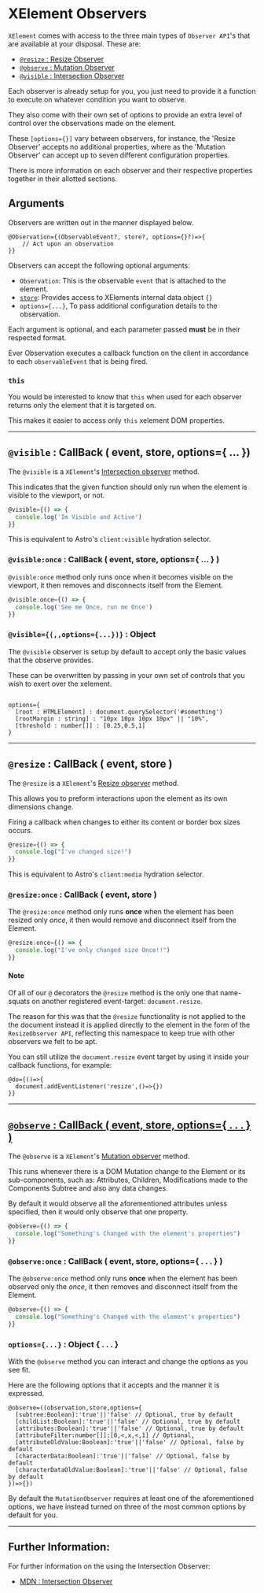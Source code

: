 # XElement Observers

`XElement` comes with access to the three main types of `Observer API`'s that are available at your disposal. These are:

- [`@resize` : Resize Observer](#resize)
- [`@observe` : Mutation Observer](#observe)
- [`@visible` : Intersection Observer](#visible)

Each observer is already setup for you, you just need to provide it a function to execute on whatever condition you want to observe.

They also come with their own set of options to provide an extra level of control over the observations made on the element.

These `[options={}]` vary between observers, for instance, the 'Resize Observer' accepts no additional properties, where as the 'Mutation Observer'  can accept up to seven different configuration properties.

There is more information on each observer and their respective properties together in their allotted sections.

## Arguments

Observers are written out in the manner displayed below.

```astro
@Observation={(ObservableEvent?, store?, options={}?)=>{
    // Act upon an observation
}}
```

Observers can accept the following optional arguments:

- `Observation`: This is the observable `event` that is attached to the element.
- [`store`](Store): Provides access to XElements internal data object `{}`
- `options={...}`, To pass additional configuration details to the observation.

Each argument is optional, and each parameter passed **must** be in their respected format.

Ever Observation executes a callback function on the client in accordance to each `observableEvent` that is being fired.

### `this`

You would be interested to know that `this` when used for each observer returns only the element that it is targeted on.

This makes it easier to access only `this` xelement DOM properties.

-----

## `@visible` : CallBack ( event, store, options={ ... })

The `@visible` is a `XElement`'s [Intersection observer](https://developer.mozilla.org/en-US/docs/Web/API/IntersectionObserver) method.

This indicates that the given function should only run when the element is visible to the viewport, or not.

```js
@visible={() => {
  console.log('Im Visible and Active')
}}
```

This is equivalent to Astro's `client:visible` hydration selector.

### `@visible:once` : CallBack ( event, store, options={ ... } )

`@visible:once` method only runs once when it becomes visible on the viewport, it then removes and disconnects itself from the Element.

```js
@visible:once={() => {
  console.log('See me Once, run me Once')
}}
```

### `@visible={(,,options={...})}` : Object

The `@visible` observer is setup by default to accept only the basic values that the observe provides.

These can be overwritten by passing in your own set of controls that you wish to exert over the xelement.

```astro

options={
  [root : HTMLElement] : document.querySelector('#something')
  [rootMargin : string] : "10px 10px 10px 10px" || "10%",
  [threshold : number[]] : [0.25,0.5,1]
}
```

-----

## `@resize` : CallBack ( event, store )

The `@resize` is a `XElement`'s [Resize observer](https://developer.mozilla.org/en-US/docs/Web/API/ResizeObserver) method.

This allows you to preform interactions upon the element as its own dimensions change.

Firing a callback when changes to either its content or border box sizes occurs.

```js
@resize={() => {
  console.log("I've changed size!")
}}
```

This is equivalent to Astro's `client:media` hydration selector.

### `@resize:once` : CallBack ( event, store )

The `@resize:once` method only runs **once** when the element has been resized only *once*, it then would remove and disconnect itself from the Element.

```js
@resize:once={() => {
  console.log("I've only changed size Once!!")
}}
```

#### Note

Of all of our `@` decorators the `@resize` method is the only one that name-squats on another registered event-target: `document.resize`.

The reason for this was that the `@resize` functionality is not applied to the the document instead it is applied directly to the element in the form of the `ResizeObserver API`, reflecting this namespace to keep true with other observers we felt to be apt.

You can still utilize the `document.resize` event target by using it inside your callback functions, for example:

```astro
@do={()=>{
  document.addEventListener('resize',()=>{})
}}
```

-----

## <a href="#observe">`@observe` : CallBack ( event, store, options={ . . . } )</a>

The `@observe` is a `XElement`'s [Mutation observer](https://developer.mozilla.org/en-US/docs/Web/API/IntersectionObserver) method.

This runs whenever there is a DOM Mutation change to the Element or its sub-components, such as: Attributes, Children, Modifications made to the Components Subtree and also any data changes.

By default it would observe all the aforementioned attributes unless specified, then it would only observe that one property.

```js
@observe={() => {
  console.log("Something's Changed with the element's properties")
}}
```

### <a name="observeOnce">`@observe:once` : CallBack ( event, store, options={ . . . } )</a>

The `@observe:once` method only runs **once** when the element has been observed only the *once*, it then removes and disconnect itself from the Element.

```js
@observe={() => {
  console.log("Something's Changed with the element's properties")
}}
```

### <a name="observeOptions"> `options={...}` : Object { . . . }</a>

With the `@observe` method you can interact and change the options as you see fit.

Here are the following options that it accepts and the manner it is expressed.

```astro
@observe=((observation,store,options={
  [subtree:Boolean]:'true'||'false' // Optional, true by default  
  [childList:Boolean]:'true'||'false' // Optional, true by default  
  [attributes:Boolean]:'true'||'false' // Optional, true by default  
  [attributeFilter:number[]]:[0,<,x,<,1] // Optional,   
  [attributeOldValue:Boolean]:'true'||'false' // Optional, false by default  
  [characterData:Boolean]:'true'||'false' // Optional, false by default  
  [characterDataOldValue:Boolean]:'true'||'false' // Optional, false by default  
})=>{})

```

By default the `MutationObserver` requires at least one of the aforementioned options, we have instead turned on three of the most common options by default for you.

-----


## <a name="furtherInfo">Further Information:</a>

For further information on the using the Intersection Observer:
- [MDN : Intersection Observer](https://developer.mozilla.org/en-US/docs/Web/API/IntersectionObserver/IntersectionObserver)